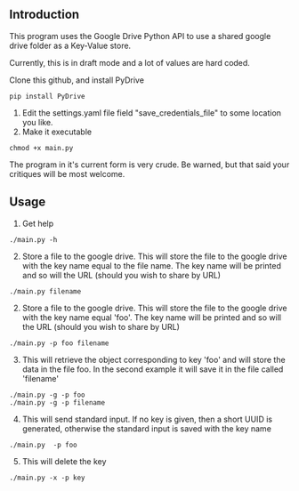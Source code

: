 ## Introduction

This program uses the Google Drive Python API to use a shared google drive
folder as a Key-Value store.

Currently, this is in draft mode and a lot of values are hard coded.

Clone this github, and install PyDrive

```
pip install PyDrive
```

1. Edit the settings.yaml file field "save_credentials_file" to some location
you like.
2. Make it executable

```
chmod +x main.py
```


The program in it's current form is very crude. Be warned, but that said your
critiques will be most welcome.


## Usage

1. Get help

```
./main.py -h
```

2. Store a file to the google drive. This will store the file to the google
   drive with the key name equal to the file name. The key name will be printed
   and so will the URL (should you wish to share by URL)

```
./main.py filename
```

2. Store a file to the google drive. This will store the file to the google
   drive with the key name equal 'foo'. The key name will be printed
   and so will the URL (should you wish to share by URL)


```
./main.py -p foo filename
```


3. This will retrieve the object corresponding to key 'foo' and will store the
data in the file foo. In the second example it will save it in the file called 'filename'

```
./main.py -g -p foo
./main.py -g -p filename
```

4. This will send standard  input. If no key is given, then a short UUID is
generated, otherwise the standard input is saved with the key name

```
./main.py  -p foo
```

5. This will delete the key

```
./main.py -x -p key
```
